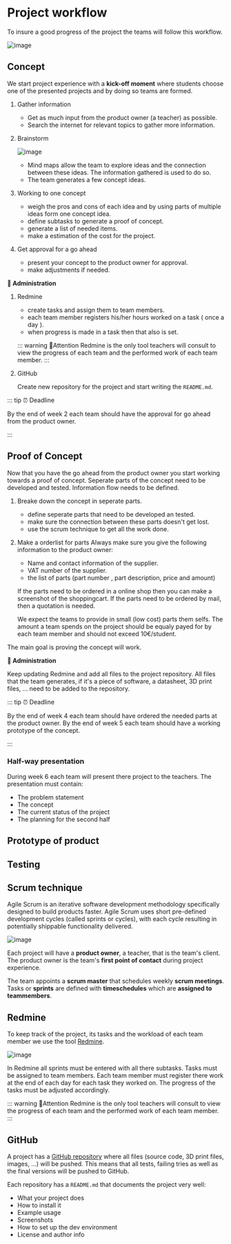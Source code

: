 # Project workflow

To insure a good progress of the project the teams will follow this workflow.

![image](./images/afbeelding1.png)



<!-- Mag weg als alles overgezet is

**Important deadlines**

* week 9: Finished product, ready for debugging
* week 11: Finalized product
* week 12: Final presentation
-->




## Concept

We start project experience with a **kick-off moment** where students choose one of the presented projects and by doing so teams are formed.

1. Gather information
    * Get as much input from the product owner (a teacher) as possible.
    * Search the internet for relevant topics to gather more information.

2. Brainstorm

    ![image](./images/afbeelding4.png)
    * Mind maps allow the team to explore ideas and the connection between these ideas. The information gathered is used to do so.
    * The team generates a few concept ideas.

3. Working to one concept
    * weigh the pros and cons of each idea and by using parts of multiple ideas form one concept idea.
    * define subtasks to generate a proof of concept.
    * generate a list of needed items.
    * make a estimation of the cost for the project.

4. Get approval for a go ahead
    * present your concept to the product owner for approval.
    * make adjustments if needed.

**📝 Administration**

1. Redmine

    * create tasks and assign them to team members.
    * each team member registers his/her hours worked on a task ( once a day ).
    * when progress is made in a task then that also is set.

    ::: warning 📢Attention
    Redmine is the only tool teachers will consult to view the progress of each team and the performed work of each team member.
    :::

2. GitHub

    Create new repository for the project and start writing the `README.md`.


::: tip ⏰ Deadline

By the end of week 2 each team should have the approval for go ahead from the product owner.

:::

## Proof of Concept

Now that you have the go ahead from the product owner you start working towards a proof of concept.
Seperate parts of the concept need to be developed and tested. Information flow needs to be defined.

1. Breake down the concept in seperate parts.
    * define seperate parts that need to be developed an tested.
    * make sure the connection between these parts doesn't get lost.
    * use the scrum technique to get all the work done.

2. Make a orderlist for parts
    Always make sure you give the following information to the product owner:
    * Name and contact information of the supplier.
    * VAT number of the supplier.
    * the list of parts (part number , part description, price and amount)

    If the parts need to be ordered in a online shop then you can make a screenshot of the shoppingcart.
    If the parts need to be ordered by mail, then a quotation is needed.

    We expect the teams to provide in small (low cost) parts them selfs.
    The amount a team spends on the project should be equaly payed for by each team member and should not exceed 10€/student.

The main goal is proving the concept will work.

**📝 Administration**

Keep updating Redmine and add all files to the project repository.
All files that the team generates, if it's a piece of software, a datasheet, 3D print files, ... need to be added to the repository.

::: tip ⏰ Deadline

By the end of week 4 each team should have ordered the needed parts at the product owner.
By the end of week 5 each team should have a working prototype of the concept.

:::

### Half-way presentation

During week 6 each team will present there project to the teachers.
The presentation must contain:
* The problem statement 
* The concept
* The current status of the project
* The planning for the second half

## Prototype of product



## Testing






<!-- alles hieronder verplaatsen naar apparte chapters -->

## Scrum technique

Agile Scrum is an iterative software development methodology specifically designed to build products faster. Agile Scrum uses short pre-defined development cycles (called sprints or cycles), with each cycle resulting in potentially shippable functionality delivered.

![image](./images/afbeelding2.png)

Each project will have a **product owner**, a teacher, that is the team's client. The product owner is the team's **first point of contact** during project experience.

The team appoints a **scrum master** that schedules weekly **scrum meetings**.
Tasks or **sprints** are defined with **timeschedules** which are **assigned to teammembers**.

## Redmine

To keep track of the project, its tasks and the workload of each team member we use the tool [Redmine](https://project.devbit.be/).

![image](./images/afbeelding3.png)

In Redmine all sprints must be entered with all there subtasks. Tasks must be assigned to team members. Each team member must register there work at the end of each day for each task they worked on. The progress of the tasks must be adjusted accordingly.

::: warning 📢Attention
Redmine is the only tool teachers will consult to view the progress of each team and the performed work of each team member.
:::

## GitHub

A project has a [GitHub repository](https://github.com/vives-project-xp) where all files (source code, 3D print files, images, ...) will be pushed. This means that all tests, failing tries as well as the final versions will be pushed to GitHub. 

Each repository has a `README.md` that documents the project very well:
* What your project does
* How to install it
* Example usage
* Screenshots
* How to set up the dev environment
* License and author info


